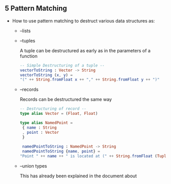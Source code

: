 ## 5 Pattern Matching

* How to use pattern matching to destruct various data structures as:

  * –lists

  * –tuples

    A tuple can be destructured as early as in the parameters of a function
    
    ```elm
    -- Simple Destructuring of a tuple --
    vectorToString : Vector -> String
    vectorToString (x, y) =
    "(" ++ String.fromFloat x ++ "," ++ String.fromFloat y ++ ")"
    ```

  * –records

    Records can be destructured the same way
    
    ```elm
    -- Destructuring of record --
    type alias Vector = (Float, Float)

    type alias NamedPoint =
     { name : String
     , point : Vector
     }
     
     namedPointToString : NamedPoint -> String
     namedPointToString {name, point} =
    "Point " ++ name ++ " is located at (" ++ String.fromFloat (Tuple.first point) ++ "," ++ String.fromFloat (Tuple.second point) ++ ")"
    ```

  * –union types

    This has already been explained in the document about 

